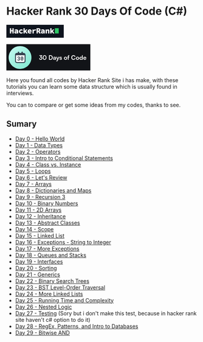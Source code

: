 # Hacker Rank 30 Days Of Code (C#) 

![](./hackerHanckImage.png)

![](./30daysimage.png)

Here you found all codes by Hacker Rank Site i has make, with these tutorials you can learn some data structure which is usually found in interviews.
 
You can to compare or get some ideas from my codes, thanks to see.   

## Sumary

- [Day 0 - Hello World](./hackerranck30days/days/day0.cs) 
- [Day 1 - Data Types](./hackerranck30days/days/day1.cs)
- [Day 2 - Operators](./hackerranck30days/days/day2.cs)
- [Day 3 - Intro to Conditional Statements](./hackerranck30days/days/day3.cs)
- [Day 4 - Class vs. Instance](./hackerranck30days/days/day4.cs)
- [Day 5 - Loops](./hackerranck30days/days/day5.cs)
- [Day 6 - Let's Review](./hackerranck30days/days/day6.cs)
- [Day 7 - Arrays](./hackerranck30days/days/day7.cs)
- [Day 8 - Dictionaries and Maps](./hackerranck30days/days/day8.cs)
- [Day 9 - Recursion 3](./hackerranck30days/days/day9.cs)
- [Day 10 - Binary Numbers](./hackerranck30days/days/day10.cs)
- [Day 11 - 2D Arrays](./hackerranck30days/days/day11.cs)
- [Day 12 - Inheritance](./hackerranck30days/days/day12.cs)
- [Day 13 - Abstract Classes](./hackerranck30days/days/day13.cs)
- [Day 14 - Scope](./hackerranck30days/days/day14.cs)
- [Day 15 - Linked List](./hackerranck30days/days/day15.cs)
- [Day 16 - Exceptions - String to Integer](./hackerranck30days/days/day16.cs)
- [Day 17 - More Exceptions](./hackerranck30days/days/day17.cs)
- [Day 18 - Queues and Stacks](./hackerranck30days/days/day18.cs)
- [Day 19 - Interfaces](./hackerranck30days/days/day19.cs)
- [Day 20 - Sorting](./hackerranck30days/days/day20.cs)
- [Day 21 - Generics](./hackerranck30days/days/day21.cs)
- [Day 22 - Binary Search Trees](./hackerranck30days/days/day22.cs)
- [Day 23 - BST Level-Order Traversal](./hackerranck30days/days/day23.cs)
- [Day 24 - More Linked Lists](./hackerranck30days/days/day24.cs)
- [Day 25 - Running Time and Complexity](./hackerranck30days/days/day25.cs)
- [Day 26 - Nested Logic](./hackerranck30days/days/day26.cs)
- [Day 27 - Testing](./hackerranck30days/days/day27.cs) (Sory but i don't make this test, because in hacker rank site haven't c# option to do it)
- [Day 28 - RegEx, Patterns, and Intro to Databases](./hackerranck30days/days/day28.cs)
- [Day 29 - Bitwise AND](./hackerranck30days/days/day29.cs)




